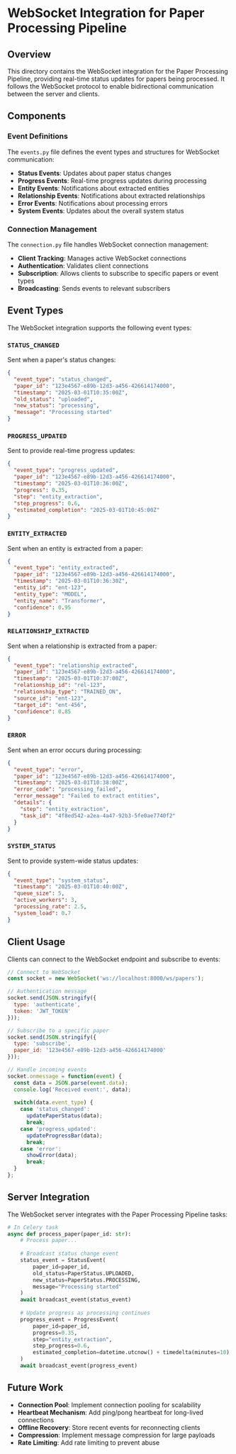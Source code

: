# WebSocket Integration for Paper Processing Pipeline

## Overview

This directory contains the WebSocket integration for the Paper Processing Pipeline, providing real-time status updates for papers being processed. It follows the WebSocket protocol to enable bidirectional communication between the server and clients.

## Components

### Event Definitions

The `events.py` file defines the event types and structures for WebSocket communication:

- **Status Events**: Updates about paper status changes
- **Progress Events**: Real-time progress updates during processing
- **Entity Events**: Notifications about extracted entities
- **Relationship Events**: Notifications about extracted relationships
- **Error Events**: Notifications about processing errors
- **System Events**: Updates about the overall system status

### Connection Management

The `connection.py` file handles WebSocket connection management:

- **Client Tracking**: Manages active WebSocket connections
- **Authentication**: Validates client connections
- **Subscription**: Allows clients to subscribe to specific papers or event types
- **Broadcasting**: Sends events to relevant subscribers

## Event Types

The WebSocket integration supports the following event types:

### `STATUS_CHANGED`

Sent when a paper's status changes:

```json
{
  "event_type": "status_changed",
  "paper_id": "123e4567-e89b-12d3-a456-426614174000",
  "timestamp": "2025-03-01T10:35:00Z",
  "old_status": "uploaded",
  "new_status": "processing",
  "message": "Processing started"
}
```

### `PROGRESS_UPDATED`

Sent to provide real-time progress updates:

```json
{
  "event_type": "progress_updated",
  "paper_id": "123e4567-e89b-12d3-a456-426614174000",
  "timestamp": "2025-03-01T10:36:00Z",
  "progress": 0.35,
  "step": "entity_extraction",
  "step_progress": 0.6,
  "estimated_completion": "2025-03-01T10:45:00Z"
}
```

### `ENTITY_EXTRACTED`

Sent when an entity is extracted from a paper:

```json
{
  "event_type": "entity_extracted",
  "paper_id": "123e4567-e89b-12d3-a456-426614174000",
  "timestamp": "2025-03-01T10:36:30Z",
  "entity_id": "ent-123",
  "entity_type": "MODEL",
  "entity_name": "Transformer",
  "confidence": 0.95
}
```

### `RELATIONSHIP_EXTRACTED`

Sent when a relationship is extracted from a paper:

```json
{
  "event_type": "relationship_extracted",
  "paper_id": "123e4567-e89b-12d3-a456-426614174000",
  "timestamp": "2025-03-01T10:37:00Z",
  "relationship_id": "rel-123",
  "relationship_type": "TRAINED_ON",
  "source_id": "ent-123",
  "target_id": "ent-456",
  "confidence": 0.85
}
```

### `ERROR`

Sent when an error occurs during processing:

```json
{
  "event_type": "error",
  "paper_id": "123e4567-e89b-12d3-a456-426614174000",
  "timestamp": "2025-03-01T10:38:00Z",
  "error_code": "processing_failed",
  "error_message": "Failed to extract entities",
  "details": {
    "step": "entity_extraction",
    "task_id": "4f8ed542-a2ea-4a47-92b3-5fe0ae7740f2"
  }
}
```

### `SYSTEM_STATUS`

Sent to provide system-wide status updates:

```json
{
  "event_type": "system_status",
  "timestamp": "2025-03-01T10:40:00Z",
  "queue_size": 5,
  "active_workers": 3,
  "processing_rate": 2.5,
  "system_load": 0.7
}
```

## Client Usage

Clients can connect to the WebSocket endpoint and subscribe to events:

```javascript
// Connect to WebSocket
const socket = new WebSocket('ws://localhost:8000/ws/papers');

// Authentication message
socket.send(JSON.stringify({
  type: 'authenticate',
  token: 'JWT_TOKEN'
}));

// Subscribe to a specific paper
socket.send(JSON.stringify({
  type: 'subscribe',
  paper_id: '123e4567-e89b-12d3-a456-426614174000'
}));

// Handle incoming events
socket.onmessage = function(event) {
  const data = JSON.parse(event.data);
  console.log('Received event:', data);
  
  switch(data.event_type) {
    case 'status_changed':
      updatePaperStatus(data);
      break;
    case 'progress_updated':
      updateProgressBar(data);
      break;
    case 'error':
      showError(data);
      break;
  }
};
```

## Server Integration

The WebSocket server integrates with the Paper Processing Pipeline tasks:

```python
# In Celery task
async def process_paper(paper_id: str):
    # Process paper...
    
    # Broadcast status change event
    status_event = StatusEvent(
        paper_id=paper_id,
        old_status=PaperStatus.UPLOADED,
        new_status=PaperStatus.PROCESSING,
        message="Processing started"
    )
    await broadcast_event(status_event)
    
    # Update progress as processing continues
    progress_event = ProgressEvent(
        paper_id=paper_id,
        progress=0.35,
        step="entity_extraction",
        step_progress=0.6,
        estimated_completion=datetime.utcnow() + timedelta(minutes=10)
    )
    await broadcast_event(progress_event)
```

## Future Work

- **Connection Pool**: Implement connection pooling for scalability
- **Heartbeat Mechanism**: Add ping/pong heartbeat for long-lived connections
- **Offline Recovery**: Store recent events for reconnecting clients
- **Compression**: Implement message compression for large payloads
- **Rate Limiting**: Add rate limiting to prevent abuse